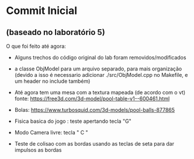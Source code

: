 # Commit Inicial
## (baseado no laboratório 5)

O que foi feito até agora:
- Alguns trechos do código original do lab foram removidos/modificados
- a classe ObjModel para um arquivo separado, para mais organização (devido a isso é necessario adicionar ./src/ObjModel.cpp no Makefile, e um header no include também)
- Até agora tem uma mesa com a textura mapeada (de acordo com o vt) fonte: https://free3d.com/3d-model/pool-table-v1--600461.html

- Bolas: https://www.turbosquid.com/3d-models/pool-balls-877865

- Fisica basica do jogo : teste apertando tecla "G"

- Modo Camera livre: tecla " C "

- Teste de colisao com as bordas usando as teclas de seta para dar impulsos as bordas



